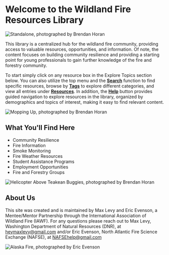 # Welcome to the Wildland Fire Resources Library

![Standalone, photographed by Brendan Horan](/images/Standalone.jpg)

This library is a centralized hub for the wildland fire community, providing access to valuable resources, opportunities, and information. Of note, the content focuses on building community resilience and providing a starting point for young professionals to gain further knowledge of the fire and forestry community.

To start simply click on any resource box in the Explore Topics section below. You can also utilize the top menu and the [**Search**](/search/) function to find specific resources, browse by [**Tags**](/tags/) to explore different categories, and view all entries under [**Resources**](/posts/). In addition, the [**Help**](/help) button provides guided navigation to explore resources in the library, organized by demographics and topics of interest, making it easy to find relevant content.

![Mopping Up, photographed by Brendan Horan](/images/MoppingUp.jpg)

## What You'll Find Here
- Community Resilience
- Fire Information
- Smoke Monitoring
- Fire Weather Resources
- Student Assistance Programs
- Employment Opportunities
- Fire and Forestry Groups

![Helicopter Above Teakean Buggies, photographed by Brendan Horan](/images/Helicopter.jpg)

## About Us
This site was created and is maintained by Max Levy and Eric Evenson, a Mentee/Mentor Partnership through the International Association of Wildland Fire (IAWF). For any questions please reach out to Max Levy, Washington Department of Natural Resources (DNR), at heymaxlevy@gmail.com and/or Eric Evenson, North Atlantic Fire Science Exchange (NAFSE), at NAFSEhelp@gmail.com

![Alaska Fire, photographed by Eric Evenson](/images/AlaskaFireImage.jpg)
